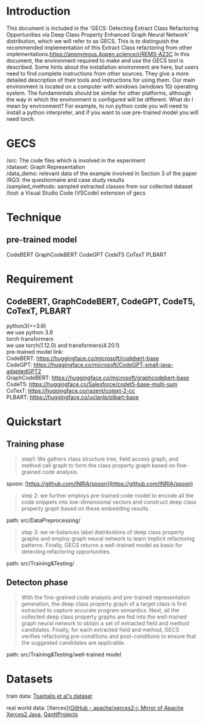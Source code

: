 # Introduction
This document is included in the 'GECS: Detecting Extract Class Refactoring Opportunities via Deep Class Property Enhanced Graph Neural Network' distribution, which we will refer to as GECS. This is to distinguish the recommended implementation of this Extract Class refactoring from other implementations.https://anonymous.4open.science/r/REMS-A23C In this document, the environment required to make and use the GECS tool is described. Some hints about the installation environment are here, but users need to find complete instructions from other sources. They give a more detailed description of their tools and instructions for using them. Our main environment is located on a computer with windows (windows 10) operating system. The fundamentals should be similar for other platforms, although the way in which the environment is configured will be different. What do I mean by environment? For example, to run python code you will need to install a python interpreter, and if you want to use pre-trained model you will need torch.

# GECS
/src: The code files which is involved in the experiment \
/dataset: Graph Representation \
/data_demo: relevant data of the example involved in Section 3 of the paper \
/RQ3: the questionnaire and case study results \
/sampled_methods: sampled extracted classes from our collected dataset \
/tool:  a Visual Studio Code (VSCode) extension of gecs 

# Technique
## pre-trained model
CodeBERT GraphCodeBERT CodeGPT CodeT5 CoTexT PLBART

# Requirement
## CodeBERT, GraphCodeBERT, CodeGPT, CodeT5, CoTexT, PLBART
python3(>=3.6) \
we use python 3.9\
torch transformers \
we use torch(1.12.0) and transformers(4.20.1)\
pre-trained model link: \
CodeBERT: https://huggingface.co/microsoft/codebert-base \
CodeGPT: https://huggingface.co/microsoft/CodeGPT-small-java-adaptedGPT2 \
GraphCodeBERT: https://huggingface.co/microsoft/graphcodebert-base \
CodeT5: https://huggingface.co/Salesforce/codet5-base-multi-sum \
CoTexT: https://huggingface.co/razent/cotext-2-cc \
PLBART: https://huggingface.co/uclanlp/plbart-base

# Quickstart

##  Training phase

> step1: We gathers class structure tree, field access graph, and method call graph to form the class property graph based on fine-grained code analysis.  

spoon: [https://github.com/INRIA/spoon](https://github.com/INRIA/spoon)

> step 2: we further employs pre-trained code model to encode all the code snippets into low-dimensional vectors and construct deep class property graph based on these embedding results.

path: src/DataPreprocessing/

> step 3: we re-balances label distributions of deep class property graphs and employ graph neural network to learn implicit refactoring patterns. Finally, GECS returns a well-trained model as basis for detecting refactoring opportunities.

path: src/Training&Testing/

##  Detecton phase

> With the fine-grained code analysis and pre-trained representation generation, the deep class property graph of a target class is first extracted to capture accurate program semantics. Next, all the collected deep class property graphs are fed into the well-trained graph neural network to obtain a set of extracted field and method candidates. Finally, for each extracted field and method, GECS verifies refactoring pre-conditions and post-conditions to ensure that the suggested candidates are applicable.

path: src/Training&Testing/well-trained model

# Datasets

train data: [Tsantalis et al's dataset](https://refactoring.encs.concordia.ca/oracle/tool-refactorings/*All%20Refactorings/TP/Extract%20Class) 

real world data: [Xerces]([GitHub - apache/xerces2-j: Mirror of Apache Xerces2 Java](https://github.com/apache/xerces2-j), [GanttProjects](https://github.com/bardsoftware/ganttproject)

